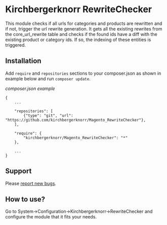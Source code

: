 # Kirchbergerknorr RewriteChecker

This module checks if all urls for categories and products are rewritten and if not, trigger the url rewrite generation.
It gets all the existing rewrites from the core_url_rewrite table and checks if the found ids have a diff with the existing
product or category ids. If so, the indexing of these entities is triggered.

## Installation

Add `require` and `repositories` sections to your composer.json as shown in example below and run `composer update`.

*composer.json example*

```
{
    ...
    
    "repositories": [
        {"type": "git", "url": "https://github.com/kirchbergerknorr/Magento_RewriteChecker"},
    ],
    
    "require": {
        "kirchbergerknorr/Magento_RewriteChecker": "*"
    },
    
    ...
}
```


## Support

Please [report new bugs](https://github.com/kirchbergerknorr/kirchbergerknorr/Kirchbergerknorr_RewriteChecker/issues/new).

## How to use?

Go to System->Configuration->Kirchbergerknorr->RewriteChecker and configure the module that it fits your needs.
